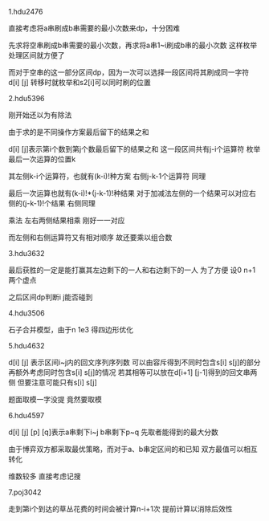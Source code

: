 1.hdu2476

直接考虑将a串刷成b串需要的最小次数来dp，十分困难

先求将空串刷成b串需要的最小次数，再求将a串1~i刷成b串的最小次数 这样枚举处理区间就方便了

而对于空串的这一部分区间dp，因为一次可以选择一段区间将其刷成同一字符 d[i] [j] 转移时就枚举和s2[i]可以同时刷的位置

2.hdu5396

刚开始还以为有除法

由于求的是不同操作方案最后留下的结果之和

d[i] [j]表示第i个数到第j个数最后留下的结果之和 这一段区间共有j-i个运算符 枚举最后一次运算的位置k

其左侧k-i个运算符，也就有(k-i)!种方案 右侧j-k-1个运算符 同理

最后一次运算也就有(k-i)!*(j-k-1)!种结果 对于加减法左侧的一个结果可以对应右侧的(j-k-1)!个结果 右侧同理

乘法 左右两侧结果相乘 刚好一一对应

而左侧和右侧运算符又有相对顺序 故还要乘以组合数

3.hdu3632

最后获胜的一定是能打赢其左边剩下的一人和右边剩下的一人 为了方便 设0 n+1两个虚点

之后区间dp判断i j能否碰到

4.hdu3506

石子合并模型，由于n 1e3 得四边形优化

5.hdu4632

d[i] [j] 表示区间i~j内的回文序列序列数 可以由容斥得到不同时包含s[i] s[j]的部分 再额外考虑同时包含s[i] s[j]的情况 若其相等可以放在d[i+1] [j-1]得到的回文串两侧 但要注意可能只有s[i] s[j]

题面取模一字没提 竟然要取模

6.hdu4597

d[i] [j] [p] [q]表示a串剩下i~j b串剩下p~q 先取者能得到的最大分数

由于博弈双方都采取最优策略，而对于a、b串定区间的和已知 双方最值可以相互转化

维数较多 直接考虑记搜

7.poj3042

走到第i个到达的草丛花费的时间会被计算n-i+1次 提前计算以消除后效性 
